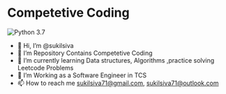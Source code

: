 # Competetive Coding
![Python 3.7](https://img.shields.io/badge/Python-3.7-brightgreen.svg)

- 👋 Hi, I’m @sukilsiva
- 👀 I’m Repository Contains Competetive Coding
- 🌱 I’m currently learning Data structures, Algorithms ,practice solving Leetcode Problems
- 💞️ I’m Working as a Software Engineer in TCS
- 📫 How to reach me sukilsiva71@gmail.com, sukilsiva71@outlook.com
